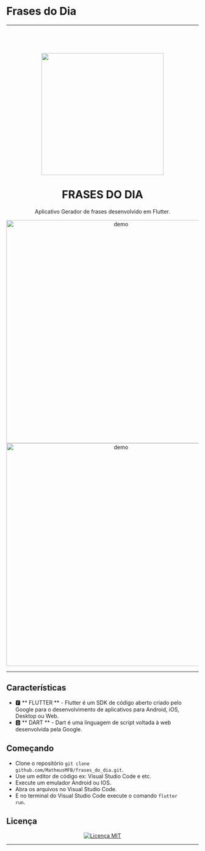 # Frases do Dia

----------------------------------------------------------------------------------------------------------------------------------

<h1 align = "center">
<br>
  <img src="https://i.imgur.com/e1fqEzL.png" width="320">
<br>
<br>
FRASES DO DIA
</h1>

<p align = "center"> Aplicativo Gerador de frases desenvolvido em Flutter. </p>

[//]: # (adicione seus gifs / imagens aqui :)
<div align = "center">
  <img src = "https://i.imgur.com/SpYn2vZ.png" alt = "demo" height = "585">
  <img src = "https://i.imgur.com/wiPJImc.gif" alt = "demo" height = "585">
</div>

<hr />

## Características
[//]: # (adicione os recursos do seu projeto aqui :)

- 🅵 ** FLUTTER ** - Flutter é um SDK de código aberto criado pelo Google para o desenvolvimento de aplicativos para Android, iOS, Desktop ou Web.
- 🅳 ** DART **  - Dart é uma linguagem de script voltada à web desenvolvida pela Google. 

## Começando
[//]: # (adicione os recursos do seu projeto aqui :)
	
- Clone o repositório <code>git clone github.com/MatheusMFB/frases_do_dia.git</code>.
- Use um editor de código ex: Visual Studio Code e etc.
- Execute um emulador Android ou IOS.
- Abra os arquivos no Visual Studio Code.
- E no terminal do Visual Studio Code execute o comando <code>flutter run</code>.

## Licença
<p align = "center">
  <a href="https://opensource.org/licenses/MIT">
    <img src = "https://img.shields.io/badge/License-MIT-blue.svg" alt = "Licença MIT">
  </a>
</p>



----------------------------------------------------------------------------------------------------------------------------------
